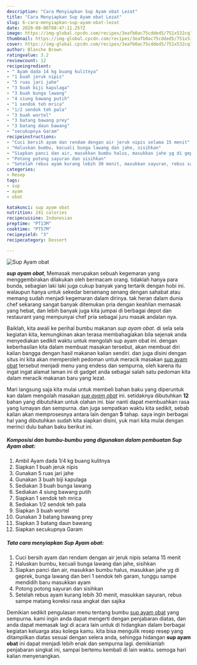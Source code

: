 ```yaml
---
description: "Cara Menyiapkan Sup Ayam obat Lezat"
title: "Cara Menyiapkan Sup Ayam obat Lezat"
slug: 6-cara-menyiapkan-sup-ayam-obat-lezat
date: 2020-08-06T08:47:11.257Z
image: https://img-global.cpcdn.com/recipes/3eafb0ac75cdded5/751x532cq70/sup-ayam-obat-foto-resep-utama.jpg
thumbnail: https://img-global.cpcdn.com/recipes/3eafb0ac75cdded5/751x532cq70/sup-ayam-obat-foto-resep-utama.jpg
cover: https://img-global.cpcdn.com/recipes/3eafb0ac75cdded5/751x532cq70/sup-ayam-obat-foto-resep-utama.jpg
author: Blanche Brown
ratingvalue: 3.2
reviewcount: 12
recipeingredient:
- " Ayam dada 14 kg buang kulitnya"
- "1 buah jeruk nipis"
- "5 ruas jari jahe"
- "3 buah biji kapulaga"
- "3 buah bunga lawang"
- "4 siung bawang putih"
- "1 sendok teh mrica"
- "1/2 sendok teh pala"
- "3 buah wortel"
- "3 batang bawang prey"
- "3 batang daun bawang"
- "secukupnya Garam"
recipeinstructions:
- "Cuci bersih ayam dan rendam dengan air jeruk nipis selama 15 menit"
- "Haluskan bumbu, kecuali bunga lawang dan jahe, sisihkan"
- "Siapkan panci dan air, masukkan bumbu halus, masukkan jahe yg di geprek, bunga lawang dan beri 1 sendok teh garam, tunggu sampe mendidih baru masukkan ayam"
- "Potong potong sayuran dan sisihkan"
- "Setelah rebus ayam kurang lebih 30 menit, masukkan sayuran, rebus sampe matang koreksi rasa angkat dan sajika"
categories:
- Resep
tags:
- sup
- ayam
- obat

katakunci: sup ayam obat 
nutrition: 241 calories
recipecuisine: Indonesian
preptime: "PT13M"
cooktime: "PT57M"
recipeyield: "3"
recipecategory: Dessert

---
```



![Sup Ayam obat](https://img-global.cpcdn.com/recipes/3eafb0ac75cdded5/751x532cq70/sup-ayam-obat-foto-resep-utama.jpg)

<b><i>sup ayam obat</i></b>, Memasak merupakan sebuah kegemaran yang menggembirakan dilakukan oleh bermacam orang. tidaklah hanya para bunda, sebagian laki laki juga cukup banyak yang tertarik dengan hobi ini. walaupun hanya untuk sekedar bersenang senang dengan sahabat atau memang sudah menjadi kegemaran dalam dirinya. tak heran dalam dunia chef sekarang sangat banyak ditemukan pria dengan keahlian memasak yang hebat, dan lebih banyak juga kita jumpai di berbagai depot dan restaurant yang mempunyai chef pria sebagai juru masak andalan nya.

Baiklah, kita awali ke perihal bumbu makanan <i>sup ayam obat</i>. di sela sela kegiatan kita, kemungkinan akan terasa membahagiakan bila sejenak anda menyediakan sedikit waktu untuk mengolah sup ayam obat ini. dengan keberhasilan kita dalam membuat masakan tersebut, akan membuat diri kalian bangga dengan hasil makanan kalian sendiri. dan juga disini dengan situs ini kita akan memperoleh pedoman untuk meracik masakan <u>sup ayam obat</u> tersebut menjadi menu yang endess dan sempurna, oleh karena itu ingat ingat alamat laman ini di gadget anda sebagai salah satu pedoman kita dalam meracik makanan baru yang lezat.




Mari langsung saja kita mulai untuk membeli bahan baku yang diperuntuk kan dalam mengolah masakan <u><i>sup ayam obat</i></u> ini. setidaknya dibutuhkan <b>12</b> bahan yang dibutuhkan untuk olahan ini. biar nanti dapat membuahkan rasa yang lumayan dan sempurna. dan juga sempatkan waktu kita sedikit, sebab kalian akan memprosesnya antara lain dengan <b>5</b> tahap. saya ingin berbagai hal yang dibutuhkan sudah kita siapkan disini, yuk mari kita mulai dengan merinci dulu bahan baku berikut ini.

<!--inarticleads1-->

##### Komposisi dan bumbu-bumbu yang digunakan dalam pembuatan Sup Ayam obat:

1. Ambil  Ayam dada 1/4 kg buang kulitnya
1. Siapkan 1 buah jeruk nipis
1. Gunakan 5 ruas jari jahe
1. Gunakan 3 buah biji kapulaga
1. Sediakan 3 buah bunga lawang
1. Sediakan 4 siung bawang putih
1. Siapkan 1 sendok teh mrica
1. Sediakan 1/2 sendok teh pala
1. Siapkan 3 buah wortel
1. Gunakan 3 batang bawang prey
1. Siapkan 3 batang daun bawang
1. Siapkan secukupnya Garam




<!--inarticleads2-->

##### Tata cara menyiapkan Sup Ayam obat:

1. Cuci bersih ayam dan rendam dengan air jeruk nipis selama 15 menit
1. Haluskan bumbu, kecuali bunga lawang dan jahe, sisihkan
1. Siapkan panci dan air, masukkan bumbu halus, masukkan jahe yg di geprek, bunga lawang dan beri 1 sendok teh garam, tunggu sampe mendidih baru masukkan ayam
1. Potong potong sayuran dan sisihkan
1. Setelah rebus ayam kurang lebih 30 menit, masukkan sayuran, rebus sampe matang koreksi rasa angkat dan sajika




Demikian sedikit pengulasan menu tentang bumbu <u>sup ayam obat</u> yang sempurna. kami ingin anda dapat mengerti dengan penjabaran diatas, dan anda dapat memasak lagi di acara lain untuk di hidangkan dalam berbagai kegiatan keluarga atau kolega kamu. kita bisa mengulik resep resep yang ditampilkan diatas sesuai dengan selera anda, sehingga hidangan <b>sup ayam obat</b> ini dapat menjadi lebih enak dan sempurna lagi. demikianlah penjabaran singkat ini, sampai bertemu kembali di lain waktu. semoga hari kalian menyenangkan.
